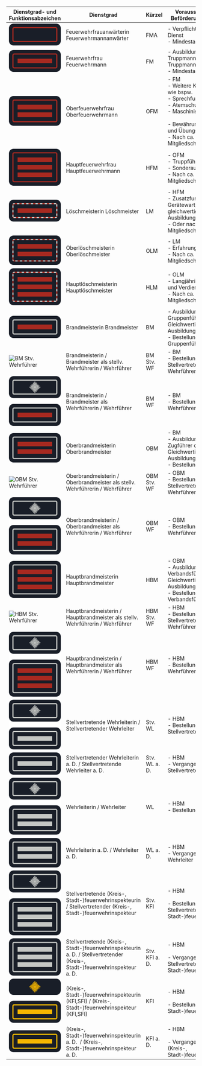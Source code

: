 
| Dienstgrad- und Funktionsabzeichen | Dienstgrad | Kürzel | Voraussetzungen zur Beförderung (Vorschlag) |
| --- | --- | --- | --- |
| ![FMA](https://github.com/FWdesignsDE/Dienstgrade-FF-RLP/blob/main/FMA.svg) | Feuerwehrfrauanwärterin Feuerwehrmannanwärter | FMA | \- Verpflichtung zum Fw-Dienst<br>\- Mindestalter: 16 Jahre |
| ![FM](https://github.com/FWdesignsDE/Dienstgrade-FF-RLP/blob/main/FM.svg) | Feuerwehrfrau Feuerwehrmann | FM  | \- Ausbildung zum Truppmann Teil 1 und Truppmann Teil 2.<br>\- Mindestalter: 18 Jahre |
| ![OFM](https://github.com/FWdesignsDE/Dienstgrade-FF-RLP/blob/main/OFM.svg) | Oberfeuerwehrfrau Oberfeuerwehrmann | OFM | \- FM<br>\- Weitere Kreisausbildung wie bspw.<br>\- Sprechfunker<br>\- Atemschutzgeräteträger<br>\- Maschinist<br><br>\- Bewährung in Einsatz- und Übungsdienst<br>\- Nach ca. 6 Jahren Mitgliedschaft aktive Wehr |
| ![HFM](https://github.com/FWdesignsDE/Dienstgrade-FF-RLP/blob/main/HFM.svg) | Hauptfeuerwehrfrau Hauptfeuerwehrmann | HFM | \- OFM<br>\- Truppführer<br>\- Sonderausbildungen<br>\- Nach ca. 10 Jahren Mitgliedschaft aktive Wehr |
| ![LM](https://github.com/FWdesignsDE/Dienstgrade-FF-RLP/blob/main/LM.svg) | Löschmeisterin Löschmeister | LM  | \- HFM<br>\- Zusatzfunktion (JF-Wart, Gerätewart, ...) oder eine gleichwertig anerkannte Ausbildung<br>\- Oder nach ca. 20 Jahren Mitgliedschaft aktive Wehr |
| ![OLM](https://github.com/FWdesignsDE/Dienstgrade-FF-RLP/blob/main/OLM.svg) | Oberlöschmeisterin Oberlöschmeister | OLM | \- LM<br>\- Erfahrung als Truppführer<br>\- Nach ca. 25 Jahren Mitgliedschaft aktive Wehr |
| ![HLM](https://github.com/FWdesignsDE/Dienstgrade-FF-RLP/blob/main/HLM.svg) | Hauptlöschmeisterin Hauptlöschmeister | HLM | \- OLM<br>\- Langjährige Erfahrung und Verdienste<br>\- Nach ca. 30 Jahren Mitgliedschaft aktive Wehr |
| ![BM](https://github.com/FWdesignsDE/Dienstgrade-FF-RLP/blob/main/BM.svg) | Brandmeisterin Brandmeister | BM  | \- Ausbildung zum Gruppenführer oder Gleichwertig anerkannte Ausbildungen<br>\- Bestellung zum Gruppenführer |
| ![BM Stv. Wehrführer](https://github.com/FWdesignsDE/Dienstgrade-FF-RLP/blob/main/BM%20Stv.%20Wehrf%C3%BChrer.svg) | Brandmeisterin / Brandmeister als stellv. Wehrführerin / Wehrführer | BM Stv. WF | \- BM<br>\- Bestellung zum Stellvertretenden Wehrführer |
| ![BM Wehrführer](https://github.com/FWdesignsDE/Dienstgrade-FF-RLP/blob/main/BM%20Wehrf%C3%BChrer.svg) | Brandmeisterin / Brandmeister als Wehrführerin / Wehrführer | BM WF | \- BM<br>\- Bestellung zum Wehrführer |
| ![OBM](https://github.com/FWdesignsDE/Dienstgrade-FF-RLP/blob/main/OBM.svg) | Oberbrandmeisterin Oberbrandmeister | OBM | \- BM<br>\- Ausbildung zum Zugführer oder Gleichwertig anerkannte Ausbildungen<br>\- Bestellung zum Zugführer |
| ![OBM Stv. Wehrführer](https://github.com/FWdesignsDE/Dienstgrade-FF-RLP/blob/main/OBM%20Stv.%20Wehrf%C3%BChrer.svg) | Oberbrandmeisterin / Oberbrandmeister als stellv. Wehrführerin / Wehrführer | OBM Stv. WF | \- OBM<br>\- Bestellung zum Stellvertretenden Wehrführer |
| ![OBM Wehrführer](https://github.com/FWdesignsDE/Dienstgrade-FF-RLP/blob/main/OBM%20Wehrf%C3%BChrer.svg) | Oberbrandmeisterin / Oberbrandmeister als Wehrführerin / Wehrführer | OBM WF | \- OBM<br>\- Bestellung zum Wehrführer |
| ![HBM](https://github.com/FWdesignsDE/Dienstgrade-FF-RLP/blob/main/HBM.svg) | Hauptbrandmeisterin Hauptbrandmeister | HBM | \- OBM<br>\- Ausbildung zum Verbandsführer oder Gleichwertig anerkannte Ausbildungen<br>\- Bestellung zum Verbandsführer |
| ![HBM Stv. Wehrführer](https://github.com/FWdesignsDE/Dienstgrade-FF-RLP/blob/main/HBM%20Stv.%20Wehrf%C3%BChrer.svg) | Hauptbrandmeisterin / Hauptbrandmeister als stellv. Wehrführerin / Wehrführer | HBM Stv. WF | \- HBM<br>\- Bestellung zum Stellvertretenden Wehrführer |
| ![HBM Wehrführer](https://github.com/FWdesignsDE/Dienstgrade-FF-RLP/blob/main/HBM%20Wehrf%C3%BChrer.svg) | Hauptbrandmeisterin / Hauptbrandmeister als Wehrführerin / Wehrführer | HBM WF | \- HBM<br>\- Bestellung zum Wehrführer |
| ![stv. Wehrleiter](https://github.com/FWdesignsDE/Dienstgrade-FF-RLP/blob/main/stv.%20Wehrleiter.svg) | Stellvertretende Wehrleiterin / Stellvertretender Wehrleiter | Stv. WL | \- HBM<br>\- Bestellung zum Stellvertretenden Wehrleiter |
| ![stv. Wehrleiter a. D.](https://github.com/FWdesignsDE/Dienstgrade-FF-RLP/blob/main/stv.%20Wehrleiter%20a.%20D..svg) | Stellvertretender Wehrleiterin a. D. / Stellvertretende Wehrleiter a. D. | Stv. WL a. D. | \- HBM<br>\- Vergangene Amtszeit als Stellvertretender Wehrleiter |
| ![Wehrleiter](https://github.com/FWdesignsDE/Dienstgrade-FF-RLP/blob/main/Wehrleiter.svg) | Wehrleiterin / Wehrleiter | WL  | \- HBM<br>\- Bestellung zum Wehrleiter |
| ![Wehrleiter a. D.](https://github.com/FWdesignsDE/Dienstgrade-FF-RLP/blob/main/Wehrleiter%20a.%20D..svg) | Wehrleiterin a. D. / Wehrleiter a. D. | WL a. D. | \- HBM<br>\- Vergangene Amtszeit als Wehrleiter |
| ![stv. Kreisfeuerwehrinspekteur](https://github.com/FWdesignsDE/Dienstgrade-FF-RLP/blob/main/stv.%20Kreisfeuerwehrinspekteur.svg) | Stellvertretende (Kreis-, Stadt-)feuerwehrinspekteurin / Stellvertretender (Kreis-, Stadt-)feuerwehrinspekteur | Stv. KFI | \- HBM<br><br>\- Bestellung zum Stellvertretenden (Kreis-, Stadt-)feuerwehrinspekteur |
| ![stv. Kreisfeuerwehrinspekteur a. D.](https://github.com/FWdesignsDE/Dienstgrade-FF-RLP/blob/main/stv.%20Kreisfeuerwehrinspekteur%20a.%20D..svg) | Stellvertretende (Kreis-, Stadt-)feuerwehrinspekteurin a. D. / Stellvertretender (Kreis-, Stadt-)feuerwehrinspekteur a. D. | Stv. KFI a. D. | \- HBM<br><br>\- Vergangene Amtszeit als Stellvertretender (Kreis-, Stadt-)feuerwehrinspekteur |
| ![Kreisfeuerwehrinspekteur](https://github.com/FWdesignsDE/Dienstgrade-FF-RLP/blob/main/Kreisfeuerwehrinspekteur.svg) | (Kreis-, Stadt-)feuerwehrinspekteurin (KFI,SFI) / (Kreis-, Stadt-)feuerwehrinspekteur (KFI,SFI) | KFI | \- HBM<br><br>\- Bestellung zum (Kreis-, Stadt-)feuerwehrinspekteur |
| ![Kreisfeuerwehrinspekteur a. D.](https://github.com/FWdesignsDE/Dienstgrade-FF-RLP/blob/main/Kreisfeuerwehrinspekteur%20a.%20D.svg) | (Kreis-, Stadt-)feuerwehrinspekteurin a. D.  / (Kreis-, Stadt-)feuerwehrinspekteur a. D. | KFI a. D. | \- HBM<br><br>\- Vergangene Amtszeit als (Kreis-, Stadt-)feuerwehrinspekteur |
